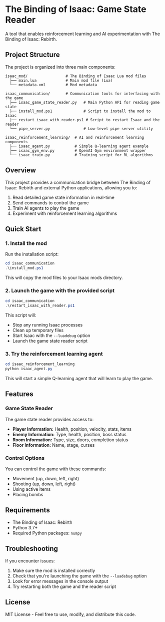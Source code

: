 # The Binding of Isaac: Game State Reader

A tool that enables reinforcement learning and AI experimentation with The Binding of Isaac: Rebirth.

## Project Structure

The project is organized into three main components:

```
isaac_mod/                 # The Binding of Isaac Lua mod files
  ├── main.lua             # Main mod file (Lua)
  └── metadata.xml         # Mod metadata

isaac_communication/       # Communication tools for interfacing with the game
  ├── isaac_game_state_reader.py   # Main Python API for reading game state
  ├── install_mod.ps1              # Script to install the mod to Isaac
  ├── restart_isaac_with_reader.ps1 # Script to restart Isaac and the reader
  └── pipe_server.py               # Low-level pipe server utility

isaac_reinforcement_learning/  # AI and reinforcement learning components
  ├── isaac_agent.py           # Simple Q-learning agent example
  ├── isaac_gym_env.py         # OpenAI Gym environment wrapper
  └── isaac_train.py           # Training script for RL algorithms
```

## Overview

This project provides a communication bridge between The Binding of Isaac: Rebirth and external Python applications, allowing you to:

1. Read detailed game state information in real-time
2. Send commands to control the game
3. Train AI agents to play the game
4. Experiment with reinforcement learning algorithms

## Quick Start

### 1. Install the mod

Run the installation script:

```powershell
cd isaac_communication
.\install_mod.ps1
```

This will copy the mod files to your Isaac mods directory.

### 2. Launch the game with the provided script

```powershell
cd isaac_communication
.\restart_isaac_with_reader.ps1
```

This script will:

- Stop any running Isaac processes
- Clean up temporary files
- Start Isaac with the `--luadebug` option
- Launch the game state reader script

### 3. Try the reinforcement learning agent

```powershell
cd isaac_reinforcement_learning
python isaac_agent.py
```

This will start a simple Q-learning agent that will learn to play the game.

## Features

### Game State Reader

The game state reader provides access to:

- **Player Information:** Health, position, velocity, stats, items
- **Enemy Information:** Type, health, position, boss status
- **Room Information:** Type, size, doors, completion status
- **Floor Information:** Name, stage, curses

### Control Options

You can control the game with these commands:

- Movement (up, down, left, right)
- Shooting (up, down, left, right)
- Using active items
- Placing bombs

## Requirements

- The Binding of Isaac: Rebirth
- Python 3.7+
- Required Python packages: `numpy`

## Troubleshooting

If you encounter issues:

1. Make sure the mod is installed correctly
2. Check that you're launching the game with the `--luadebug` option
3. Look for error messages in the console output
4. Try restarting both the game and the reader script

## License

MIT License - Feel free to use, modify, and distribute this code.
